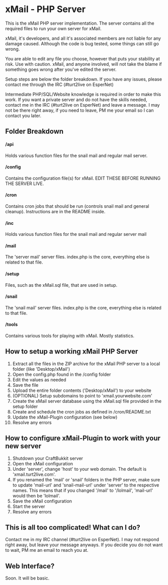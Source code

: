 xMail - PHP Server
===================

This is the xMail PHP server implementation. The server contains all the required files to run your own server for xMail.

xMail, it's developers, and all it's associated members are not liable for any damage caused. Although the code is bug tested, some things can still go wrong. 

You are able to edit any file you choose, however that puts your stability at risk. Use with caution. xMail, and anyone involved, will not take the blame if something goes wrong after you've edited the server.

Setup steps are below the folder breakdown. If you have any issues, please contact me through the IRC (#turt2live on EsperNet)

Intermediate PHP/SQL/Website knowledge is required in order to make this work. If you want a private server and do not have the skills needed, contact me in the IRC (#turt2live on EsperNet) and leave a message. I may not be there right away, if you need to leave, PM me your email so I can contact you later.

Folder Breakdown
-----------------

#### /api

Holds various function files for the snail mail and regular mail server.

#### /config

Contains the configuration file(s) for xMail. EDIT THESE BEFORE RUNNING THE SERVER LIVE.

#### /cron

Contains cron jobs that should be run (controls snail mail and general cleanup). Instructions are in the README inside.

#### /inc

Holds various function files for the snail mail and regular server mail

#### /mail

The 'server mail' server files. index.php is the core, everything else is related to that file.

#### /setup

Files, such as the xMail.sql file, that are used in setup.

#### /snail

The 'snail mail' server files. index.php is the core, everything else is related to that file.

#### /tools

Contains various tools for playing with xMail. Mostly statistics.

How to setup a working xMail PHP Server
---------------------------------------

1. Extract all the files in the ZIP archive for the xMail PHP server to a local folder (like 'Desktop/xMail')
2. Open the config.php found in the /config folder
3. Edit the values as needed
4. Save the file
5. Upload the entire folder contents ('Desktop/xMail') to your website
6. (OPTIONAL) Setup subdomains to point to 'xmail.yourwebsite.com'
7. Create the xMail server database using the xMail.sql file provided in the setup folder
8. Create and schedule the cron jobs as defined in /cron/README.txt 
9. Update the xMail-Plugin configuration (see below)
10. Resolve any errors


How to configure xMail-Plugin to work with your new server
----------------------------------------------------------

1. Shutdown your CraftBukkit server
2. Open the xMail configuration
3. Under 'server', change 'host' to your web domain. The default is 'xmail.turt2live.com'.
4. If you renamed the 'mail' or 'snail' folders in the PHP server, make sure to update 'mail-url' and 'snail-mail-url' under 'server' to the respective names.
	This means that if you changed '/mail' to '/lolmail', 'mail-url' would then be 'lolmail'.
5. Save the xMail configuration
6. Start the server
7. Resolve any errors

This is all too complicated! What can I do?
-------------------------------------------

Contact me in my IRC channel (#turt2live on EsperNet). I may not respond right away, but leave your message anyways. If you decide you do not want to wait, PM me an email to reach you at.

Web Interface?
--------------

Soon. It will be basic.